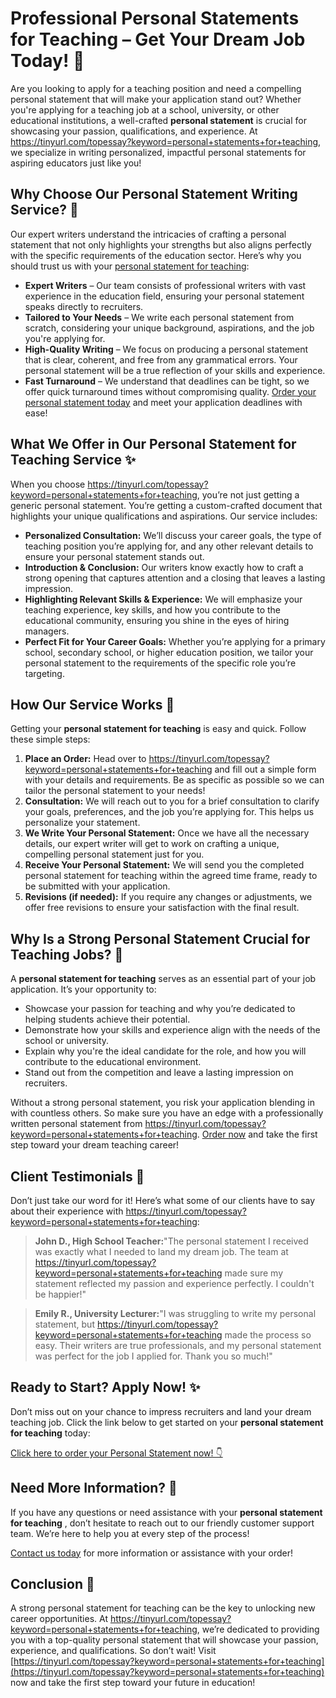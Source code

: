 # Professional Personal Statements for Teaching – Get Your Dream Job Today! 📝

Are you looking to apply for a teaching position and need a compelling personal statement that will make your application stand out? Whether you're applying for a teaching job at a school, university, or other educational institutions, a well-crafted **personal statement** is crucial for showcasing your passion, qualifications, and experience. At https://tinyurl.com/topessay?keyword=personal+statements+for+teaching, we specialize in writing personalized, impactful personal statements for aspiring educators just like you!

## Why Choose Our Personal Statement Writing Service? 🎯

Our expert writers understand the intricacies of crafting a personal statement that not only highlights your strengths but also aligns perfectly with the specific requirements of the education sector. Here’s why you should trust us with your [personal statement for teaching](https://tinyurl.com/topessay?keyword=personal+statements+for+teaching):

- **Expert Writers** – Our team consists of professional writers with vast experience in the education field, ensuring your personal statement speaks directly to recruiters.
- **Tailored to Your Needs** – We write each personal statement from scratch, considering your unique background, aspirations, and the job you're applying for.
- **High-Quality Writing** – We focus on producing a personal statement that is clear, coherent, and free from any grammatical errors. Your personal statement will be a true reflection of your skills and experience.
- **Fast Turnaround** – We understand that deadlines can be tight, so we offer quick turnaround times without compromising quality. [Order your personal statement today](https://tinyurl.com/topessay?keyword=personal+statements+for+teaching) and meet your application deadlines with ease!

## What We Offer in Our Personal Statement for Teaching Service ✨

When you choose https://tinyurl.com/topessay?keyword=personal+statements+for+teaching, you’re not just getting a generic personal statement. You’re getting a custom-crafted document that highlights your unique qualifications and aspirations. Our service includes:

- **Personalized Consultation:** We’ll discuss your career goals, the type of teaching position you’re applying for, and any other relevant details to ensure your personal statement stands out.
- **Introduction & Conclusion:** Our writers know exactly how to craft a strong opening that captures attention and a closing that leaves a lasting impression.
- **Highlighting Relevant Skills & Experience:** We will emphasize your teaching experience, key skills, and how you contribute to the educational community, ensuring you shine in the eyes of hiring managers.
- **Perfect Fit for Your Career Goals:** Whether you’re applying for a primary school, secondary school, or higher education position, we tailor your personal statement to the requirements of the specific role you’re targeting.

## How Our Service Works 🚀

Getting your **personal statement for teaching** is easy and quick. Follow these simple steps:

1. **Place an Order:** Head over to https://tinyurl.com/topessay?keyword=personal+statements+for+teaching and fill out a simple form with your details and requirements. Be as specific as possible so we can tailor the personal statement to your needs!
2. **Consultation:** We will reach out to you for a brief consultation to clarify your goals, preferences, and the job you’re applying for. This helps us personalize your statement.
3. **We Write Your Personal Statement:** Once we have all the necessary details, our expert writer will get to work on crafting a unique, compelling personal statement just for you.
4. **Receive Your Personal Statement:** We will send you the completed personal statement for teaching within the agreed time frame, ready to be submitted with your application.
5. **Revisions (if needed):** If you require any changes or adjustments, we offer free revisions to ensure your satisfaction with the final result.

## Why Is a Strong Personal Statement Crucial for Teaching Jobs? 🏫

A **personal statement for teaching** serves as an essential part of your job application. It’s your opportunity to:

- Showcase your passion for teaching and why you’re dedicated to helping students achieve their potential.
- Demonstrate how your skills and experience align with the needs of the school or university.
- Explain why you're the ideal candidate for the role, and how you will contribute to the educational environment.
- Stand out from the competition and leave a lasting impression on recruiters.

Without a strong personal statement, you risk your application blending in with countless others. So make sure you have an edge with a professionally written personal statement from https://tinyurl.com/topessay?keyword=personal+statements+for+teaching. [Order now](https://tinyurl.com/topessay?keyword=personal+statements+for+teaching) and take the first step toward your dream teaching career!

## Client Testimonials 🌟

Don’t just take our word for it! Here’s what some of our clients have to say about their experience with https://tinyurl.com/topessay?keyword=personal+statements+for+teaching:

> **John D., High School Teacher:**"The personal statement I received was exactly what I needed to land my dream job. The team at https://tinyurl.com/topessay?keyword=personal+statements+for+teaching made sure my statement reflected my passion and experience perfectly. I couldn't be happier!"

> **Emily R., University Lecturer:**"I was struggling to write my personal statement, but https://tinyurl.com/topessay?keyword=personal+statements+for+teaching made the process so easy. Their writers are true professionals, and my personal statement was perfect for the job I applied for. Thank you so much!"

## Ready to Start? Apply Now! ✨

Don’t miss out on your chance to impress recruiters and land your dream teaching job. Click the link below to get started on your **personal statement for teaching** today:

[Click here to order your Personal Statement now! 👇](https://tinyurl.com/topessay?keyword=personal+statements+for+teaching)

## Need More Information? 💬

If you have any questions or need assistance with your **personal statement for teaching** , don’t hesitate to reach out to our friendly customer support team. We’re here to help you at every step of the process!

[Contact us today](https://tinyurl.com/topessay?keyword=personal+statements+for+teaching) for more information or assistance with your order!

## Conclusion 🌟

A strong personal statement for teaching can be the key to unlocking new career opportunities. At https://tinyurl.com/topessay?keyword=personal+statements+for+teaching, we’re dedicated to providing you with a top-quality personal statement that will showcase your passion, experience, and qualifications. So don’t wait! Visit [https://tinyurl.com/topessay?keyword=personal+statements+for+teaching](https://tinyurl.com/topessay?keyword=personal+statements+for+teaching) now and take the first step toward your future in education!
